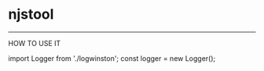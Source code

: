# njstool

---------------------------------
HOW TO USE IT

import Logger from './logwinston';
const logger = new Logger();



